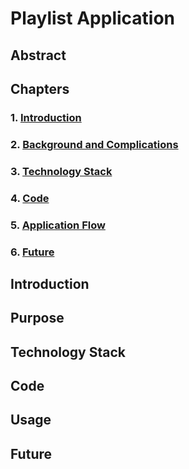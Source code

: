 #  Playlist Application

## Abstract

## Chapters
### 1. [Introduction](#introduction)
### 2. [Background and Complications](#background-and-complications)
### 3. [Technology Stack](#technology-stack)
### 4. [Code](#code)
### 5. [Application Flow](#application-flow)
### 6. [Future](#future)

## Introduction


## Purpose

## Technology Stack

## Code


## Usage

## Future